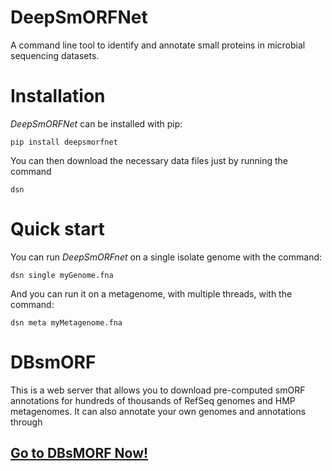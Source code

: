 # DeepSmORFNet
A command line tool to identify and annotate small proteins in microbial sequencing datasets.

# Installation

*DeepSmORFNet* can be installed with pip:

    pip install deepsmorfnet

You can then download the necessary data files just by running the command

    dsn

# Quick start

You can run *DeepSmORFnet* on a single isolate genome with the command:

    dsn single myGenome.fna
  
And you can run it on a metagenome, with multiple threads, with the command:

    dsn meta myMetagenome.fna

# DBsmORF

This is a web server that allows you to download pre-computed smORF annotations for hundreds of thousands of RefSeq genomes and HMP metagenomes. It can also annotate your own genomes and annotations through

## [Go to DBsMORF Now!](http://104.154.134.205:3838/DBsmORF/)
